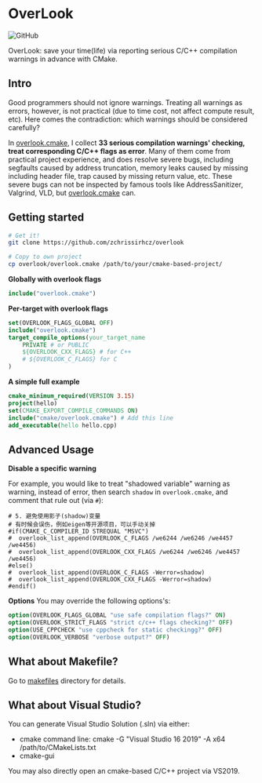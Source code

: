 # OverLook

<img alt="GitHub" src="https://img.shields.io/github/license/zchrissirhcz/overlook">

OverLook: save your time(life) via reporting serious C/C++ compilation warnings in advance with CMake.

## Intro

Good programmers should not ignore warnings. Treating all warnings as errors, however, is not practical (due to time cost, not affect compute result, etc). Here comes the contradiction: which warnings should be considered carefully?

In [overlook.cmake](overlook.cmake), I collect **33 serious compilation warnings' checking, treat corresponding C/C++ flags as error**. Many of them come from practical project experience, and does resolve severe bugs, including segfaults caused by address truncation, memory leaks caused by missing including header file, trap caused by missing return value, etc. These severe bugs can not be inspected by famous tools like AddressSanitizer, Valgrind, VLD, but [overlook.cmake](overlook.cmake) can.

## Getting started

```bash
# Get it!
git clone https://github.com/zchrissirhcz/overlook

# Copy to own project
cp overlook/overlook.cmake /path/to/your/cmake-based-project/
```

**Globally with overlook flags**
```cmake
include("overlook.cmake")
```

**Per-target with overlook flags**
```cmake
set(OVERLOOK_FLAGS_GLOBAL OFF)
include("overlook.cmake")
target_compile_options(your_target_name
    PRIVATE # or PUBLIC
    ${OVERLOOK_CXX_FLAGS} # for C++
    # ${OVERLOOK_C_FLAGS} for C
)
```

**A simple full example**
```cmake
cmake_minimum_required(VERSION 3.15)
project(hello)
set(CMAKE_EXPORT_COMPILE_COMMANDS ON)
include("cmake/overlook.cmake") # Add this line
add_executable(hello hello.cpp)
```

## Advanced Usage

**Disable a specific warning**

For example, you would like to treat "shadowed variable" warning as warning, instead of error, then search `shadow` in `overlook.cmake`, and comment that rule out (via `#`):
```
# 5. 避免使用影子(shadow)变量
# 有时候会误伤，例如eigen等开源项目，可以手动关掉
#if(CMAKE_C_COMPILER_ID STREQUAL "MSVC")
#  overlook_list_append(OVERLOOK_C_FLAGS /we6244 /we6246 /we4457 /we4456)
#  overlook_list_append(OVERLOOK_CXX_FLAGS /we6244 /we6246 /we4457 /we4456)
#else()
#  overlook_list_append(OVERLOOK_C_FLAGS -Werror=shadow)
#  overlook_list_append(OVERLOOK_CXX_FLAGS -Werror=shadow)
#endif()
```

**Options**
You may override the following options's:
```cmake
option(OVERLOOK_FLAGS_GLOBAL "use safe compilation flags?" ON)
option(OVERLOOK_STRICT_FLAGS "strict c/c++ flags checking?" OFF)
option(USE_CPPCHECK "use cppcheck for static checkingg?" OFF)
option(OVERLOOK_VERBOSE "verbose output?" OFF)
```


## What about Makefile?

Go to [makefiles](makefiles/README.md) directory for details.


## What about Visual Studio?

You can generate Visual Studio Solution (.sln) via either:
- cmake command line: cmake -G "Visual Studio 16 2019" -A x64 /path/to/CMakeLists.txt
- cmake-gui

You may also directly open an cmake-based C/C++ project via VS2019.

